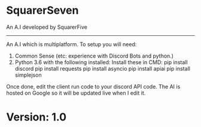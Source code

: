 # SquarerSeven
An A.I developed by SquarerFive

--------------------------------------
An A.I which is multiplatform.
To setup you will need:
1. Common Sense (etc: experience with Discord Bots and python.)
2. Python 3.6 with the following installed:
Install these in CMD:
pip install discord
pip install requests
pip install asyncio
pip install apiai
pip install simplejson
   
   
Once done, edit the client run code to your discord API code.
The AI is hosted on Google so it will be updated live when I edit it.

# Version: 1.0
